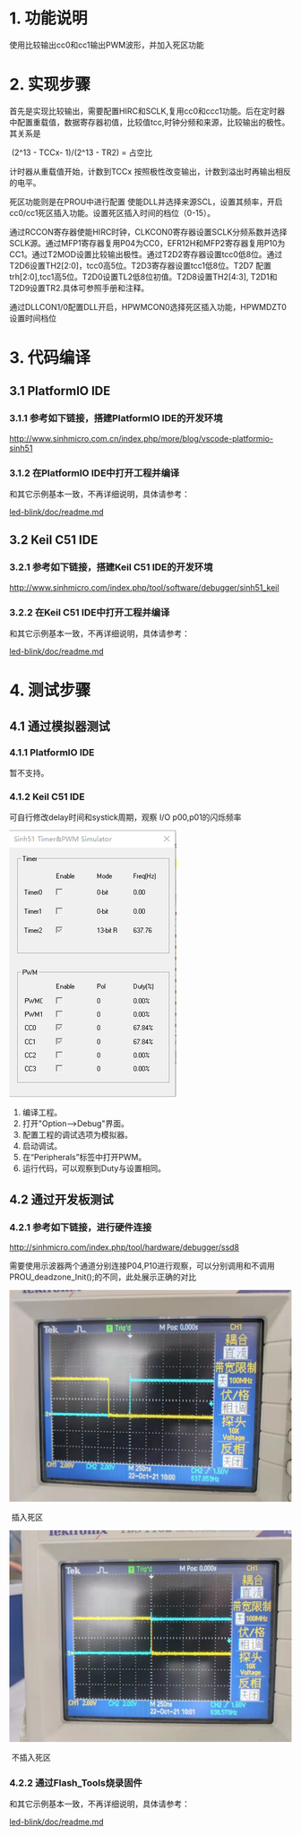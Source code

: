 # 1. 功能说明
使用比较输出cc0和cc1输出PWM波形，并加入死区功能

# 2. 实现步骤

首先是实现比较输出，需要配置HIRC和SCLK,复用cc0和ccc1功能。后在定时器中配置重载值，数据寄存器初值，比较值tcc,时钟分频和来源，比较输出的极性。 其关系是



​					   (2^13 - TCCx-  1)/(2^13 - TR2)  =  占空比

计时器从重载值开始，计数到TCCx 按照极性改变输出，计数到溢出时再输出相反的电平。



死区功能则是在PROU中进行配置 使能DLL并选择来源SCL，设置其频率，开启cc0/cc1死区插入功能。设置死区插入时间的档位（0-15）。



通过RCCON寄存器使能HIRC时钟，CLKCON0寄存器设置SCLK分频系数并选择SCLK源。通过MFP1寄存器复用P04为CC0，EFR12H和MFP2寄存器复用P10为CC1。通过T2MOD设置比较输出极性。通过T2D2寄存器设置tcc0低8位。通过T2D6设置TH2[2:0]，tcc0高5位。T2D3寄存器设置tcc1低8位。T2D7 配置 trh[2:0],tcc1高5位。T2D0设置TL2低8位初值。T2D8设置TH2[4:3], T2D1和T2D9设置TR2.具体可参照手册和注释。



通过DLLCON1/0配置DLL开启，HPWMCON0选择死区插入功能，HPWMDZT0设置时间档位


# 3. 代码编译

## 3.1 PlatformIO IDE

### 3.1.1 参考如下链接，搭建PlatformIO IDE的开发环境

http://www.sinhmicro.com.cn/index.php/more/blog/vscode-platformio-sinh51

### 3.1.2 在PlatformIO IDE中打开工程并编译

和其它示例基本一致，不再详细说明，具体请参考：

[led-blink/doc/readme.md](../../led-blink/doc/readme.md)

## 3.2 Keil C51 IDE

### 3.2.1 参考如下链接，搭建Keil C51 IDE的开发环境

http://www.sinhmicro.com/index.php/tool/software/debugger/sinh51_keil

### 3.2.2 在Keil C51 IDE中打开工程并编译

和其它示例基本一致，不再详细说明，具体请参考：

[led-blink/doc/readme.md](../../led-blink/doc/readme.md)

# 4. 测试步骤

## 4.1 通过模拟器测试
### 4.1.1 PlatformIO IDE

暂不支持。

### 4.1.2 Keil C51 IDE
可自行修改delay时间和systick周期，观察 I/O p00,p01的闪烁频率

![image](./test.gif)

1. 编译工程。
2. 打开"Option-->Debug"界面。
3. 配置工程的调试选项为模拟器。
4. 启动调试。
5. 在“Peripherals”标签中打开PWM。
6. 运行代码，可以观察到Duty与设置相同。

## 4.2 通过开发板测试

### 4.2.1 参考如下链接，进行硬件连接

http://sinhmicro.com/index.php/tool/hardware/debugger/ssd8

需要使用示波器两个通道分别连接P04,P10进行观察，可以分别调用和不调用PROU_deadzone_Init();的不同，此处展示正确的对比

![image](./dead.gif)

​                                                                       插入死区

![image](./no_dead.gif)

​		                                                                          不插入死区

### 4.2.2 通过Flash_Tools烧录固件

和其它示例基本一致，不再详细说明，具体请参考：

[led-blink/doc/readme.md](../../led-blink/doc/readme.md)








